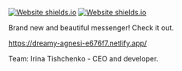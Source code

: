 [![Website shields.io](https://img.shields.io/website-up-down-green-red/http/shields.io.svg)](http://shields.io/)
[![Website shields.io](https://img.shields.io/website-up-down-green-red/http/shields.io.svg)](http://shields.io/)

Brand new and beautiful messenger! Check it out.

https://dreamy-agnesi-e676f7.netlify.app/


Team:
Irina Tishchenko - CEO and developer.
